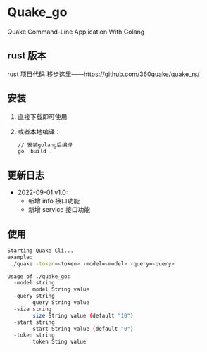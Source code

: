 <!--
 * @Author: ph4nt0mer
 * @Date: 2022-09-01 18:39:52
 * @LastEditors: ph4nt0mer
 * @LastEditTime: 2022-09-02 15:51:29
 * @FilePath: /quake_go/README.md
 * @Description:
 *
 * Copyright (c) 2022 by ph4nt0mer, All Rights Reserved.
-->

# Quake_go

Quake Command-Line Application With Golang

## rust 版本

rust 项目代码 移步这里——https://github.com/360quake/quake_rs/

## 安装

1. 直接下载即可使用
2. 或者本地编译：

   ```bash
   // 安装golang后编译
   go  build .
   ```

## 更新日志

- 2022-09-01 v1.0:
  - 新增 info 接口功能
  - 新增 service 接口功能

## 使用

```bash
Starting Quake Cli...
example:
 ./quake -token=<token> -model=<model> -query=<query>

Usage of ./quake_go:
  -model string
        model String value
  -query string
        query String value
  -size string
        size String value (default "10")
  -start string
        start String value (default "0")
  -token string
        token Sting value
```
